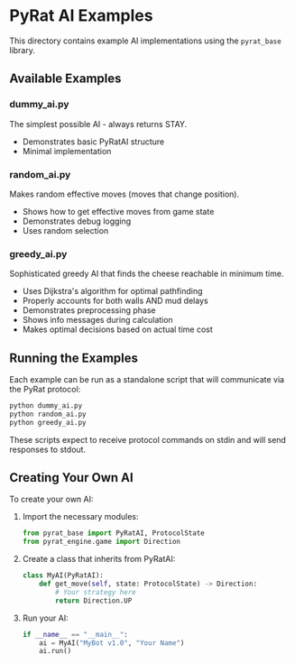 # PyRat AI Examples

This directory contains example AI implementations using the `pyrat_base` library.

## Available Examples

### dummy_ai.py
The simplest possible AI - always returns STAY.
- Demonstrates basic PyRatAI structure
- Minimal implementation

### random_ai.py
Makes random effective moves (moves that change position).
- Shows how to get effective moves from game state
- Demonstrates debug logging
- Uses random selection

### greedy_ai.py
Sophisticated greedy AI that finds the cheese reachable in minimum time.
- Uses Dijkstra's algorithm for optimal pathfinding
- Properly accounts for both walls AND mud delays
- Demonstrates preprocessing phase
- Shows info messages during calculation
- Makes optimal decisions based on actual time cost

## Running the Examples

Each example can be run as a standalone script that will communicate via the PyRat protocol:

```bash
python dummy_ai.py
python random_ai.py
python greedy_ai.py
```

These scripts expect to receive protocol commands on stdin and will send responses to stdout.

## Creating Your Own AI

To create your own AI:

1. Import the necessary modules:
   ```python
   from pyrat_base import PyRatAI, ProtocolState
   from pyrat_engine.game import Direction
   ```

2. Create a class that inherits from PyRatAI:
   ```python
   class MyAI(PyRatAI):
       def get_move(self, state: ProtocolState) -> Direction:
           # Your strategy here
           return Direction.UP
   ```

3. Run your AI:
   ```python
   if __name__ == "__main__":
       ai = MyAI("MyBot v1.0", "Your Name")
       ai.run()
   ```
